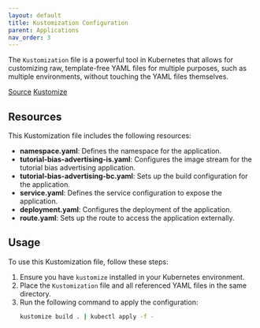 ```yaml
---
layout: default
title: Kustomization Configuration
parent: Applications
nav_order: 3
---
```


The `Kustomization` file is a powerful tool in Kubernetes that allows for customizing raw, template-free YAML files for multiple purposes, such as multiple environments, without touching the YAML files themselves.

[Source](https://github.com/tosin2013/responsible-ai-ml-pipeline/blob/main/applications/tutorial_bias_advertising/deployment/kustomization.yaml)
[Kustomize](https://kustomize.io/)

## Resources

This Kustomization file includes the following resources:

- **namespace.yaml**: Defines the namespace for the application.
- **tutorial-bias-advertising-is.yaml**: Configures the image stream for the tutorial bias advertising application.
- **tutorial-bias-advertising-bc.yaml**: Sets up the build configuration for the application.
- **service.yaml**: Defines the service configuration to expose the application.
- **deployment.yaml**: Configures the deployment of the application.
- **route.yaml**: Sets up the route to access the application externally.

## Usage

To use this Kustomization file, follow these steps:

1. Ensure you have `kustomize` installed in your Kubernetes environment.
2. Place the `Kustomization` file and all referenced YAML files in the same directory.
3. Run the following command to apply the configuration:
   ```sh
   kustomize build . | kubectl apply -f -
   ```
